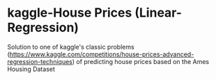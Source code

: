 # kaggle-House Prices (Linear-Regression)
Solution to one of kaggle's classic problems (https://www.kaggle.com/competitions/house-prices-advanced-regression-techniques) of  predicting house prices based on the Ames Housing Dataset

